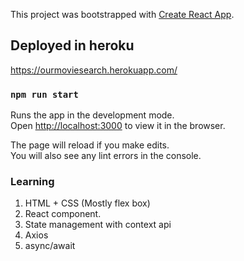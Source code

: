 This project was bootstrapped with [Create React App](https://github.com/facebook/create-react-app).

## Deployed in heroku
https://ourmoviesearch.herokuapp.com/

### `npm run start`

Runs the app in the development mode.<br />
Open [http://localhost:3000](http://localhost:3000) to view it in the browser.

The page will reload if you make edits.<br />
You will also see any lint errors in the console.

### Learning
1) HTML + CSS (Mostly flex box)
2) React component.
3) State management with context api
4) Axios 
5) async/await 